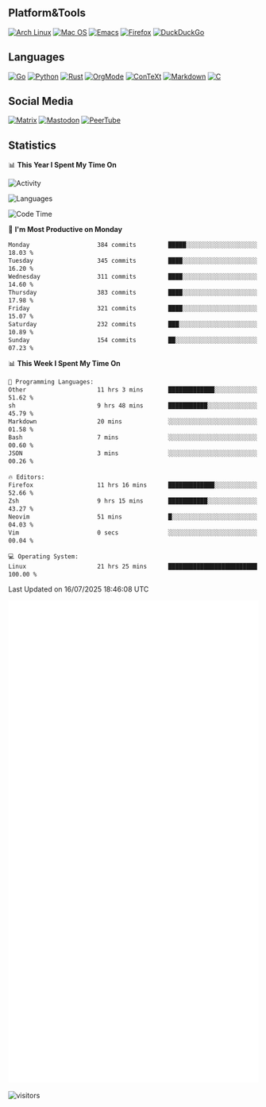 ## Platform&Tools

[![Arch Linux](https://img.shields.io/badge/ArchLinux-1793D1?logo=arch-linux&logoColor=fff&style=flat-square)](https://archlinux.org/)
[![Mac OS](https://img.shields.io/badge/MacOS-000000?style=flat-square&logo=macos&logoColor=F0F0F0)](https://www.apple.com/macos/)
[![Emacs](https://img.shields.io/badge/Emacs-%237F5AB6.svg?&style=flat-square&logo=gnu-emacs&logoColor=white)](https://www.gnu.org/software/emacs/)
[![Firefox](https://img.shields.io/badge/Firefox-FF7139?style=flat-square&logo=Firefox-Browser&logoColor=white)](https://firefox.com/)
[![DuckDuckGo](https://img.shields.io/badge/DuckDuckGo-DE5833?style=flat-square&logo=DuckDuckGo&logoColor=white)](https://duckduckgo.com/)

## Languages

[![Go](https://img.shields.io/badge/Golang-%2300ADD8.svg?style=flat-square&logo=go&logoColor=white)](https://golang.org/)
[![Python](https://img.shields.io/badge/Python-3670A0?style=flat-square&logo=python&logoColor=ffdd54)](https://www.python.org/)
[![Rust](https://img.shields.io/badge/Rust-%23000000.svg?style=flat-square&logo=rust&logoColor=white)](https://www.rust-lang.org/)
[![OrgMode](https://img.shields.io/badge/OrgMode-%23000000.svg?style=flat-square&logo=org&logoColor=white)](https://orgmode.org/)
[![ConTeXt](https://img.shields.io/badge/ConTeXt-%23008080.svg?style=flat-square&logo=latex&logoColor=white)](https://contextgarden.net/)
[![Markdown](https://img.shields.io/badge/MarkDown-%23000000.svg?style=flat-square&logo=markdown&logoColor=white)](https://daringfireball.net/projects/markdown/)
[![C](https://img.shields.io/badge/C-%2300599C.svg?style=flat-square&logo=c&logoColor=white)](https://www.iso.org/standard/74528.html)

## Social Media
<!--[![Telegram](https://img.shields.io/badge/SteamedFish-2CA5E0?style=social&logo=telegram&logoColor=white)](https://t.me/SteamedFish)-->

[![Matrix](https://img.shields.io/badge/SteamedFish-2CA5E0?style=social&logo=matrix&logoColor=black)](https://matrix.to/#/@i:steamedfish.org)
[![Mastodon](https://img.shields.io/mastodon/follow/109596467238113271?domain=https%3A%2F%2Fmastodon.steamedfish.org%2F&style=social)](https://steamedfish.org/@SteamedFish)
[![PeerTube](https://img.shields.io/badge/PeerTube-23000000.svg?logo=peertube&style=social)](https://peertube.steamedfish.org/)

## Statistics


📊 **This Year I Spent My Time On** 

![Activity](https://wakatime.com/share/@SteamedFish/7529f30a-f1b7-40a4-8d09-e6d855cb7a13.png)

![Languages](https://wakatime.com/share/@SteamedFish/1c5e5366-0e9e-40d8-ac85-d630f61b69c6.svg)

<!--START_SECTION:waka-->
![Code Time](http://img.shields.io/badge/Code%20Time-4%2C794%20hrs%2024%20mins-blue)

📅 **I'm Most Productive on Monday** 

```text
Monday                   384 commits         █████░░░░░░░░░░░░░░░░░░░░   18.03 % 
Tuesday                  345 commits         ████░░░░░░░░░░░░░░░░░░░░░   16.20 % 
Wednesday                311 commits         ████░░░░░░░░░░░░░░░░░░░░░   14.60 % 
Thursday                 383 commits         ████░░░░░░░░░░░░░░░░░░░░░   17.98 % 
Friday                   321 commits         ████░░░░░░░░░░░░░░░░░░░░░   15.07 % 
Saturday                 232 commits         ███░░░░░░░░░░░░░░░░░░░░░░   10.89 % 
Sunday                   154 commits         ██░░░░░░░░░░░░░░░░░░░░░░░   07.23 % 
```


📊 **This Week I Spent My Time On** 

```text
💬 Programming Languages: 
Other                    11 hrs 3 mins       █████████████░░░░░░░░░░░░   51.62 % 
sh                       9 hrs 48 mins       ███████████░░░░░░░░░░░░░░   45.79 % 
Markdown                 20 mins             ░░░░░░░░░░░░░░░░░░░░░░░░░   01.58 % 
Bash                     7 mins              ░░░░░░░░░░░░░░░░░░░░░░░░░   00.60 % 
JSON                     3 mins              ░░░░░░░░░░░░░░░░░░░░░░░░░   00.26 % 

🔥 Editors: 
Firefox                  11 hrs 16 mins      █████████████░░░░░░░░░░░░   52.66 % 
Zsh                      9 hrs 15 mins       ███████████░░░░░░░░░░░░░░   43.27 % 
Neovim                   51 mins             █░░░░░░░░░░░░░░░░░░░░░░░░   04.03 % 
Vim                      0 secs              ░░░░░░░░░░░░░░░░░░░░░░░░░   00.04 % 

💻 Operating System: 
Linux                    21 hrs 25 mins      █████████████████████████   100.00 % 
```


 Last Updated on 16/07/2025 18:46:08 UTC
<!--END_SECTION:waka-->


![Metrics](https://github.com/SteamedFish/SteamedFish/blob/master/github-metrics.svg)


![visitors](https://visitor-badge.laobi.icu/badge?page_id=SteamedFish.SteamedFish)
